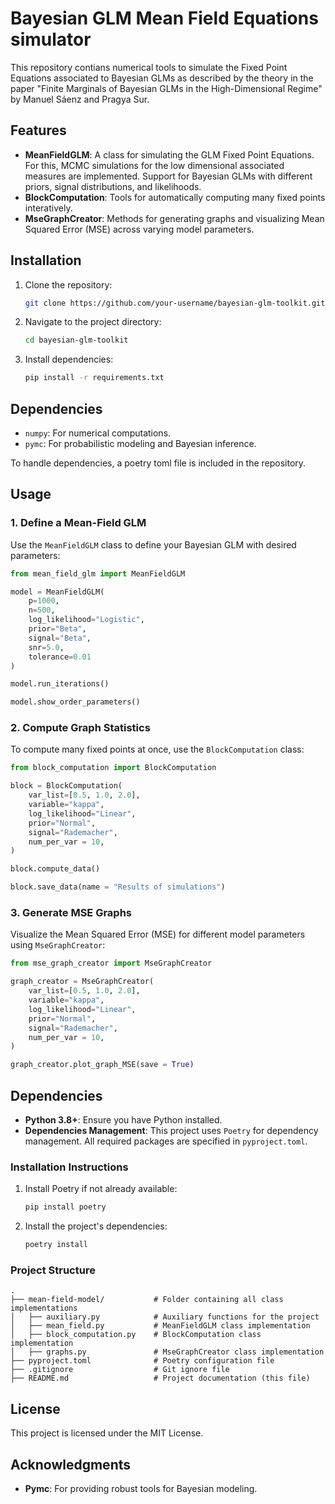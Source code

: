 # Bayesian GLM Mean Field Equations simulator

This repository contians numerical tools to simulate the Fixed Point Equations associated to Bayesian GLMs as described by the theory in the paper "Finite Marginals of Bayesian GLMs in the High-Dimensional Regime" by Manuel Sáenz and Pragya Sur.

## Features

- **MeanFieldGLM**: A class for simulating the GLM Fixed Point Equations. For this, MCMC simulations for the low dimensional associated measures are implemented. Support for Bayesian GLMs with different priors, signal distributions, and likelihoods.
- **BlockComputation**: Tools for automatically computing many fixed points interatively.
- **MseGraphCreator**: Methods for generating graphs and visualizing Mean Squared Error (MSE) across varying model parameters.

## Installation

1. Clone the repository:
   ```bash
   git clone https://github.com/your-username/bayesian-glm-toolkit.git
   ```
2. Navigate to the project directory:
   ```bash
   cd bayesian-glm-toolkit
   ```
3. Install dependencies:
   ```bash
   pip install -r requirements.txt
   ```

## Dependencies

- `numpy`: For numerical computations.
- `pymc`: For probabilistic modeling and Bayesian inference.

To handle dependencies, a poetry toml file is included in the repository.

## Usage

### 1. Define a Mean-Field GLM
Use the `MeanFieldGLM` class to define your Bayesian GLM with desired parameters:

```python
from mean_field_glm import MeanFieldGLM

model = MeanFieldGLM(
    p=1000,
    n=500,
    log_likelihood="Logistic",
    prior="Beta",
    signal="Beta",
    snr=5.0,
    tolerance=0.01
)

model.run_iterations()

model.show_order_parameters()
```

### 2. Compute Graph Statistics
To compute many fixed points at once, use the `BlockComputation` class:

```python
from block_computation import BlockComputation

block = BlockComputation(
    var_list=[0.5, 1.0, 2.0],
    variable="kappa",
    log_likelihood="Linear",
    prior="Normal",
    signal="Rademacher",
    num_per_var = 10,
)

block.compute_data()

block.save_data(name = "Results of simulations")
```

### 3. Generate MSE Graphs
Visualize the Mean Squared Error (MSE) for different model parameters using `MseGraphCreator`:

```python
from mse_graph_creator import MseGraphCreator

graph_creator = MseGraphCreator(
    var_list=[0.5, 1.0, 2.0],
    variable="kappa",
    log_likelihood="Linear",
    prior="Normal",
    signal="Rademacher",
    num_per_var = 10,
)

graph_creator.plot_graph_MSE(save = True)
```

## Dependencies

- **Python 3.8+**: Ensure you have Python installed.  
- **Dependencies Management**: This project uses `Poetry` for dependency management. All required packages are specified in `pyproject.toml`.

### Installation Instructions

1. Install Poetry if not already available:
   ```bash
   pip install poetry
   ```
2. Install the project's dependencies:
   ```bash
   poetry install
   ```

### Project Structure

```
.
├── mean-field-model/           # Folder containing all class implementations
│   ├── auxiliary.py            # Auxiliary functions for the project
│   ├── mean_field.py           # MeanFieldGLM class implementation
│   ├── block_computation.py    # BlockComputation class implementation
│   ├── graphs.py               # MseGraphCreator class implementation
├── pyproject.toml              # Poetry configuration file
├── .gitignore                  # Git ignore file
├── README.md                   # Project documentation (this file)
```

## License

This project is licensed under the MIT License. 

## Acknowledgments

- **Pymc**: For providing robust tools for Bayesian modeling.